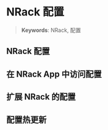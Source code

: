 # NRack 配置

> __Keywords__: NRack, 配置


## NRack 配置


## 在 NRack App 中访问配置


## 扩展 NRack 的配置


## 配置热更新


